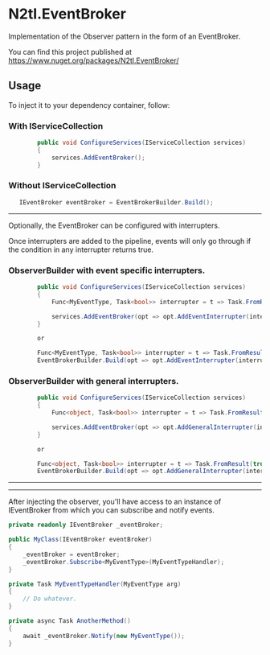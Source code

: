 # N2tl.EventBroker

Implementation of the Observer pattern in the form of an EventBroker.

You can find this project published at
https://www.nuget.org/packages/N2tl.EventBroker/

## Usage

To inject it to your dependency container, follow:

### With IServiceCollection

``` C#
        public void ConfigureServices(IServiceCollection services)
        {
            services.AddEventBroker();
        }
```

### Without IServiceCollection

``` C#
   IEventBroker eventBroker = EventBrokerBuilder.Build();
```

---
Optionally, the EventBroker can be configured with interrupters.

Once interrupters are added to the pipeline, events will only go through if the condition in any interrupter returns true.

### ObserverBuilder with event specific interrupters.

``` C#
        public void ConfigureServices(IServiceCollection services)
        {
            Func<MyEventType, Task<bool>> interrupter = t => Task.FromResult(true);

            services.AddEventBroker(opt => opt.AddEventInterrupter(interrupter));
        }

        or

        Func<MyEventType, Task<bool>> interrupter = t => Task.FromResult(true);
        EventBrokerBuilder.Build(opt => opt.AddEventInterrupter(interrupter));
```

### ObserverBuilder with general interrupters.

``` C#
        public void ConfigureServices(IServiceCollection services)
        {
            Func<object, Task<bool>> interrupter = t => Task.FromResult(true);

            services.AddEventBroker(opt => opt.AddGeneralInterrupter(interrupter));
        }

        or

        Func<object, Task<bool>> interrupter = t => Task.FromResult(true);
        EventBrokerBuilder.Build(opt => opt.AddGeneralInterrupter(interrupter));
```

---
---
After injecting the observer, you'll have access to an instance of IEventBroker from which you can subscribe and notify events.

``` C#
private readonly IEventBroker _eventBroker;

public MyClass(IEventBroker eventBroker)
{
    _eventBroker = eventBroker;
    _eventBroker.Subscribe<MyEventType>(MyEventTypeHandler);
}

private Task MyEventTypeHandler(MyEventType arg)
{
    // Do whatever.
}

private async Task AnotherMethod()
{
    await _eventBroker.Notify(new MyEventType());
}
```
